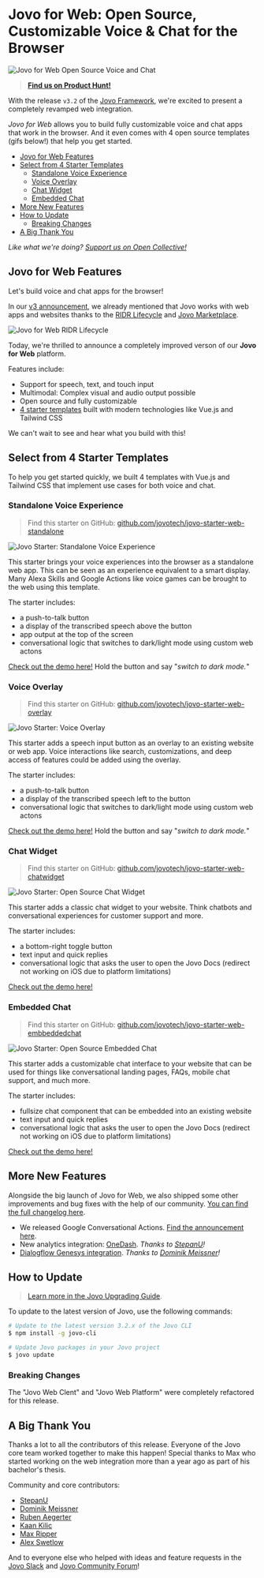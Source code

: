 # Jovo for Web: Open Source, Customizable Voice & Chat for the Browser

![Jovo for Web Open Source Voice and Chat](./img/jovo-for-web.jpg "Introducing Jovo for Web: Customizable Voice and Chat for the Browser")

> [**Find us on Product Hunt!**](https://www.producthunt.com/posts/jovo-for-web)
> 
With the release `v3.2` of the [Jovo Framework](https://github.com/jovotech/jovo-framework), we're excited to present a completely revamped web integration.

*Jovo for Web* allows you to build fully customizable voice and chat apps that work in the browser. And it even comes with 4 open source templates (gifs below!) that help you get started.


- [Jovo for Web Features](#jovo-for-web-features)
- [Select from 4 Starter Templates](#select-from-4-starter-templates)
  - [Standalone Voice Experience](#standalone-voice-experience)
  - [Voice Overlay](#voice-overlay)
  - [Chat Widget](#chat-widget)
  - [Embedded Chat](#embedded-chat)
- [More New Features](#more-new-features)
- [How to Update](#how-to-update)
  - [Breaking Changes](#breaking-changes)
- [A Big Thank You](#a-big-thank-you)

*Like what we're doing? [Support us on Open Collective!](https://opencollective.com/jovo-framework)* 


## Jovo for Web Features

Let's build voice and chat apps for the browser!

In our [v3 announcement](https://www.context-first.com/introducing-jovo-v3-the-voice-layer/), we already mentioned that Jovo works with web apps and websites thanks to the [RIDR Lifecycle](https://www.context-first.com/introduction-voice-multimodal-interactions/) and [Jovo Marketplace](www.jovo.tech/marketplace).

![Jovo for Web RIDR Lifecycle](./img/jovo-web-ridr-lifecycle.jpg "Integrate ASR and NLU into Web Apps with Jovo and RIDR")

Today, we're thrilled to announce a completely improved verson of our **Jovo for Web** platform.

Features include:

* Support for speech, text, and touch input
* Multimodal: Complex visual and audio output possible
* Open source and fully customizable
* [4 starter templates](#select-from-4-starter-templates) built with modern technologies like Vue.js and Tailwind CSS

We can't wait to see and hear what you build with this!

## Select from 4 Starter Templates

To help you get started quickly, we built 4 templates with Vue.js and Tailwind CSS that implement use cases for both voice and chat.

### Standalone Voice Experience

> Find this starter on GitHub: [github.com/jovotech/jovo-starter-web-standalone](https://github.com/jovotech/jovo-starter-web-standalone)


![Jovo Starter: Standalone Voice Experience](./img/starter-web-standalone.gif "Introducing Jovo for Web: Customizable Voice and Chat in the Browser")

This starter brings your voice experiences into the browser as a standalone web app. This can be seen as an experience equivalent to a smart display. Many Alexa Skills and Google Actions like voice games can be brought to the web using this template.

The starter includes:

* a push-to-talk button
* a display of the transcribed speech above the button
* app output at the top of the screen
* conversational logic that switches to dark/light mode using custom web actons

[Check out the demo here!](https://www.jovo.tech/demos/starter-web-standalone) Hold the button and say "_switch to dark mode._"


### Voice Overlay

> Find this starter on GitHub: [github.com/jovotech/jovo-starter-web-overlay](https://github.com/jovotech/jovo-starter-web-overlay)

![Jovo Starter: Voice Overlay](./img/starter-web-overlay.gif "Introducing Jovo for Web: Customizable Voice and Chat in the Browser")

This starter adds a speech input button as an overlay to an existing website or web app. Voice interactions like search, customizations, and deep access of features could be added using the overlay.

The starter includes:

* a push-to-talk button
* a display of the transcribed speech left to the button
* conversational logic that switches to dark/light mode using custom web actons

[Check out the demo here!](https://www.jovo.tech/demos/starter-web-overlay) Hold the button and say "_switch to dark mode._"


### Chat Widget

> Find this starter on GitHub: [github.com/jovotech/jovo-starter-web-chatwidget](https://github.com/jovotech/jovo-starter-web-chatwidget)

![Jovo Starter: Open Source Chat Widget](./img/starter-web-chatwidget.gif "Introducing Jovo for Web: Customizable Voice and Chat in the Browser")

This starter adds a classic chat widget to your website. Think chatbots and conversational experiences for customer support and more.

The starter includes:

* a bottom-right toggle button
* text input and quick replies
* conversational logic that asks the user to open the Jovo Docs (redirect not working on iOS due to platform limitations)

[Check out the demo here!](https://www.jovo.tech/demos/starter-web-chatwidget)

### Embedded Chat

> Find this starter on GitHub: [github.com/jovotech/jovo-starter-web-embbeddedchat](https://github.com/jovotech/jovo-starter-web-embeddedchat)

![Jovo Starter: Open Source Embedded Chat](./img/starter-web-embeddedchat.gif "Introducing Jovo for Web: Customizable Voice and Chat in the Browser")

This starter adds a customizable chat interface to your website that can be used for things like conversational landing pages, FAQs, mobile chat support, and much more.

The starter includes:

* fullsize chat component that can be embedded into an existing website
* text input and quick replies
* conversational logic that asks the user to open the Jovo Docs (redirect not working on iOS due to platform limitations)

[Check out the demo here!](https://www.jovo.tech/demos/starter-web-embeddedchat)



## More New Features

Alongside the big launch of Jovo for Web, we also shipped some other improvements and bug fixes with the help of our community. [You can find the full changelog here](https://github.com/jovotech/jovo-framework/blob/master/CHANGELOG.md).

* We released Google Conversational Actions. [Find the announcement here](https://www.jovo.tech/news/2020-10-08-google-conversational-actions-builder).
* New analytics integration: [OneDash](https://www.jovo.tech/marketplace/jovo-analytics-onedash). _Thanks to [StepanU](https://github.com/StepanU)!_
* [Dialogflow Genesys integration](https://github.com/jovotech/jovo-framework/pull/838). _Thanks to [Dominik Meissner](https://github.com/dominik-meissner)!_

## How to Update

> [Learn more in the Jovo Upgrading Guide](https://www.jovo.tech/docs/installation/upgrading).

To update to the latest version of Jovo, use the following commands:

```sh
# Update to the latest version 3.2.x of the Jovo CLI
$ npm install -g jovo-cli

# Update Jovo packages in your Jovo project
$ jovo update
```


### Breaking Changes

The "Jovo Web Clent" and "Jovo Web Platform" were completely refactored for this release.


## A Big Thank You

Thanks a lot to all the contributors of this release. Everyone of the Jovo core team worked together to make this happen! Special thanks to Max who started working on the web integration more than a year ago as part of his bachelor's thesis.

Community and core contributors:

* [StepanU](https://github.com/StepanU)
* [Dominik Meissner](https://github.com/dominik-meissner)
* [Ruben Aegerter](https://github.com/rubenaeg)
* [Kaan Kilic](https://github.com/KaanKC)
* [Max Ripper](https://github.com/m-ripper)
* [Alex Swetlow](https://github.com/aswetlow)


And to everyone else who helped with ideas and feature requests in the [Jovo Slack](https://www.jovo.tech/slack) and [Jovo Community Forum](https://community.jovo.tech/)!


<!--[metadata]: { "description": "Jovo for Web allows you to build fully customizable voice and chat apps that work in the browser using the Jovo Framework and Vue.js", "author": "jan-koenig", "tags": "Releases", "og-image": "https://www.jovo.tech/img/news/2020-19-29-jovo-vor-web-v3-2/jovo-for-web.jpg" }-->

